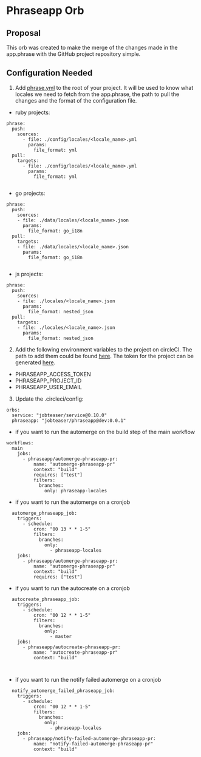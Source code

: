 # Phraseapp Orb

## Proposal
This orb was created to make the merge of the changes made in the app.phrase with the GitHub project repository simple.

## Configuration Needed
1) Add [phrase.yml](.phrase.yml) to the root of your project.
It will be used to know what locales we need to fetch from the app.phrase, the path to pull the changes and the format of the configuration file.

- ruby projects:
```
phrase:
  push:
    sources:
      - file: ./config/locales/<locale_name>.yml
        params:
          file_format: yml
  pull:
    targets:
      - file: ./config/locales/<locale_name>.yml
        params:
          file_format: yml
          
```      

- go projects:
``` 
phrase:
  push:
    sources:
    - file: ./data/locales/<locale_name>.json
      params:
        file_format: go_i18n
  pull:
    targets:
    - file: ./data/locales/<locale_name>.json
      params:
        file_format: go_i18n
      
```

- js projects:
```
phrase:
  push:
    sources:
    - file: ./locales/<locale_name>.json
      params:
        file_format: nested_json
  pull:
    targets:
    - file: ./locales/<locale_name>.json
      params:
        file_format: nested_json
```        



2) Add the following environment variables to the project on circleCI. The path to add them could be found [here](https://app.circleci.com/settings/project/github/jobteaser/<repository>/environment-variables). The token for the project can be generated [here](https://app.phrase.com/settings/oauth_access_tokens). 
- PHRASEAPP_ACCESS_TOKEN 
- PHRASEAPP_PROJECT_ID
- PHRASEAPP_USER_EMAIL


3) Update the .circleci/config: 

```
orbs:
  service: "jobteaser/service@0.10.0"
  phraseapp: "jobteaser/phraseapp@dev:0.0.1"

```
- if you want to run the automerge on the build step of the main workflow

``` 
workflows:
  main 
    jobs:
      - phraseapp/automerge-phraseapp-pr:
          name: "automerge-phraseapp-pr"
          context: "build"
          requires: ["test"]
          filters:
            branches:
              only: phraseapp-locales

```
- if you want to run the automerge on a cronjob

```
  automerge_phraseapp_job:
    triggers:
      - schedule:
          cron: "00 13 * * 1-5"
          filters:
            branches:
              only:
                - phraseapp-locales
    jobs:
      - phraseapp/automerge-phraseapp-pr:
          name: "automerge-phraseapp-pr"
          context: "build"
          requires: ["test"]
```
- if you want to run the autocreate on a cronjob

```      
  autocreate_phraseapp_job:
    triggers:
      - schedule:
          cron: "00 12 * * 1-5"
          filters:
            branches:
              only:
                - master
    jobs:
      - phraseapp/autocreate-phraseapp-pr:
          name: "autocreate-phraseapp-pr"
          context: "build"
          
  
```

- if you want to run the notify failed automerge on a cronjob

```      
  notify_automerge_failed_phraseapp_job:
    triggers:
      - schedule:
          cron: "00 12 * * 1-5"
          filters:
            branches:
              only:
                - phraseapp-locales
    jobs:
      - phraseapp/notify-failed-automerge-phraseapp-pr:
          name: "notify-failed-automerge-phraseapp-pr"
          context: "build"
          
  
```
